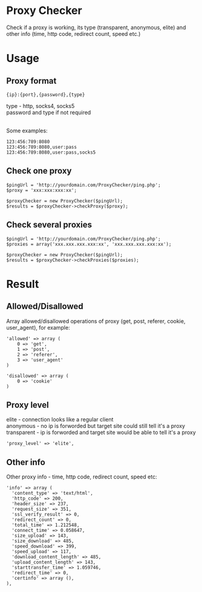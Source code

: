 # Proxy Checker
Check if a proxy is working, its type (transparent, anonymous, elite) and other info (time, http code, redirect count, speed etc.)

# Usage
## Proxy format
    {ip}:{port},{password},{type}

type - http, socks4, socks5 <br />
password and type if not required <br /> <br />

Some examples:

    123:456:789:8080
    123:456:789:8080,user:pass
    123:456:789:8080,user:pass,socks5


## Check one proxy

    $pingUrl = 'http://yourdomain.com/ProxyChecker/ping.php';
    $proxy = 'xxx:xxx:xxx:xx';

    $proxyChecker = new ProxyChecker($pingUrl);
    $results = $proxyChecker->checkProxy($proxy);

## Check several proxies

    $pingUrl = 'http://yourdomain.com/ProxyChecker/ping.php';
    $proxies = array('xxx.xxx.xxx.xxx:xx', 'xxx.xxx.xxx.xxx:xx');

    $proxyChecker = new ProxyChecker($pingUrl);
    $results = $proxyChecker->checkProxies($proxies);

# Result
## Allowed/Disallowed
Array allowed/disallowed operations of proxy (get, post, referer, cookie, user_agent), for example:

    'allowed' => array (
        0 => 'get',
        1 => 'post',
        2 => 'referer',
        3 => 'user_agent'
    )

    'disallowed' => array (
        0 => 'cookie'
    )

## Proxy level
elite - connection looks like a regular client <br />
anonymous - no ip is forworded but target site could still tell it's a proxy  <br />
transparent - ip is forworded and target site would be able to tell it's a proxy  <br />

    'proxy_level' => 'elite',

## Other info
Other proxy info - time, http code, redirect count, speed etc:

    'info' => array (
      'content_type' => 'text/html',
      'http_code' => 200,
      'header_size' => 237,
      'request_size' => 351,
      'ssl_verify_result' => 0,
      'redirect_count' => 0,
      'total_time' => 1.212548,
      'connect_time' => 0.058647,
      'size_upload' => 143,
      'size_download' => 485,
      'speed_download' => 399,
      'speed_upload' => 117,
      'download_content_length' => 485,
      'upload_content_length' => 143,
      'starttransfer_time' => 1.059746,
      'redirect_time' => 0,
      'certinfo' => array (),
    ),
